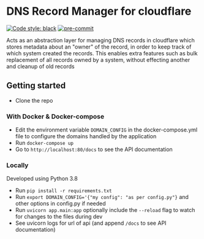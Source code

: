 # DNS Record Manager for cloudflare

[![Code style: black](https://img.shields.io/badge/code%20style-black-000000.svg)](https://github.com/psf/black)
[![pre-commit](https://img.shields.io/badge/pre--commit-enabled-brightgreen?logo=pre-commit&logoColor=white)](https://github.com/pre-commit/pre-commit)

Acts as an abstraction layer for managing DNS records in cloudflare which stores metadata
about an "owner" of the record, in order to keep track of which system created the records.
This enables extra features such as bulk replacement of all records owned by a system,
without effecting another and cleanup of old records

## Getting started

- Clone the repo

### With Docker & Docker-compose
- Edit the environment variable `DOMAIN_CONFIG` in the docker-compose.yml file to configure
the domains handled by the application
- Run `docker-compose up`
- Go to `http://localhost:80/docs` to see the API documentation

### Locally

Developed using Python 3.8
- Run `pip install -r requirements.txt`
- Run `export DOMAIN_CONFIG='{"my config": "as per config.py"}` and other options in config.py if needed
- Run `uvicorn app.main:app` optionally include the `--reload` flag
to watch for changes to the files during dev
- See uvicorn logs for url of api (and append `/docs` to see API documentation)
